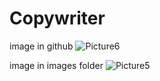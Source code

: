 # Copywriter

image in github
![Picture6](https://github.com/user-attachments/assets/b0b760ac-046b-46f8-9488-614415f4c8b1)

image in images folder
![Picture5](https://qinyicong.github.io/BoardXDoc/wiki/Tools/images/Copywriter/Picture5.png)
